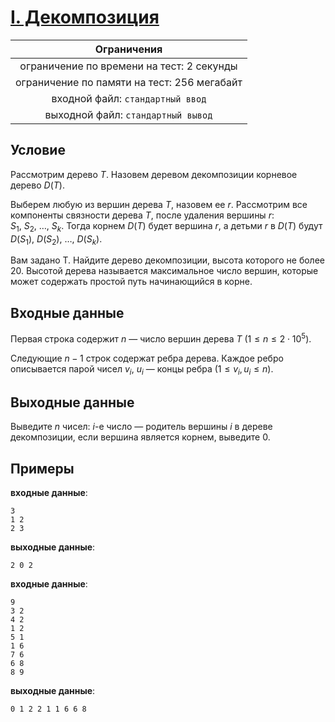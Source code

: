 # [I. Декомпозиция](I.cpp)

| Ограничения                                 |
|:-------------------------------------------:|
| ограничение по времени на тест: 2 секунды   |
| ограничение по памяти на тест: 256 мегабайт |
| входной файл: `стандартный ввод`            |
| выходной файл: `стандартный вывод`          |

## Условие

Рассмотрим дерево $T$. Назовем деревом декомпозиции корневое дерево $D(T)$.

Выберем любую из вершин дерева $T$, назовем ее $r$. Рассмотрим все компоненты связности дерева $T$, после удаления вершины $r$: $S_1, ~ S_2, ~ \ldots, ~ S_k$. Тогда корнем $D(T)$ будет вершина $r$, а детьми $r$ в $D(T)$ будут $D(S_1), ~ D(S_2), ~ \ldots, ~ D(S_k)$.

Вам задано T. Найдите дерево декомпозиции, высота которого не более $20$. Высотой дерева называется максимальное число вершин, которые может содержать простой путь начинающийся в корне.

## Входные данные

Первая строка содержит $n$ — число вершин дерева $T$ $(1 \leqslant n \leqslant 2 \cdot 10^5)$.

Следующие $n - 1$ строк содержат ребра дерева. Каждое ребро описывается парой чисел $v_i$, $u_i$ — концы ребра $(1 \leqslant v_i, u_i \leqslant n)$.

## Выходные данные

Выведите $n$ чисел: $i$-е число — родитель вершины $i$ в дереве декомпозиции, если вершина является корнем, выведите $0$.

## Примеры

**входные данные**:

```text
3
1 2
2 3
```

**выходные данные**:

```text
2 0 2
```

**входные данные**:

```text
9
3 2
4 2
1 2
5 1
1 6
7 6
6 8
8 9
```

**выходные данные**:

```text
0 1 2 2 1 1 6 6 8
```
